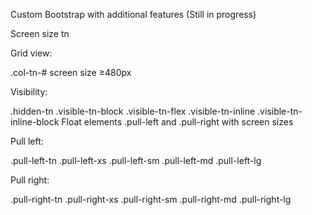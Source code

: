 Custom Bootstrap with additional features (Still in progress)

Screen size tn

Grid view:

.col-tn-# screen size ≥480px

Visibility:

.hidden-tn
.visible-tn-block
.visible-tn-flex
.visible-tn-inline
.visible-tn-inline-block
Float elements
.pull-left and .pull-right with screen sizes

Pull left:

.pull-left-tn
.pull-left-xs
.pull-left-sm
.pull-left-md
.pull-left-lg

Pull right:

.pull-right-tn
.pull-right-xs
.pull-right-sm
.pull-right-md
.pull-right-lg
